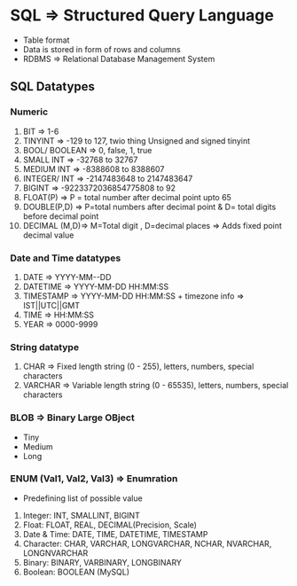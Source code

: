 # SQL => Structured Query Language

- Table format
- Data is stored in form of rows and columns
- RDBMS => Relational Database Management System

## SQL Datatypes

### Numeric
1. BIT => 1-6
2. TINYINT => -129 to 127, twio thing Unsigned and signed tinyint
3. BOOL/ BOOLEAN => 0, false, 1, true
4. SMALL INT => -32768 to 32767
5. MEDIUM INT => -8388608 to 8388607
6. INTEGER/ INT => -2147483648 to 2147483647
7. BIGINT => -9223372036854775808 to 92
8. FLOAT(P) => P = total number after decimal point upto 65
9. DOUBLE(P,D) => P=total numbers after decimal point & D= total digits before decimal point
10. DECIMAL (M,D)=> M=Total digit , D=decimal places => Adds fixed point decimal value

### Date and Time datatypes
1. DATE => YYYY-MM--DD
2. DATETIME => YYYY-MM-DD HH:MM:SS
3. TIMESTAMP => YYYY-MM-DD HH:MM:SS + timezone info => IST||UTC||GMT
4. TIME => HH:MM:SS
5. YEAR => 0000-9999

### String datatype
1. CHAR => Fixed length string (0 - 255), letters, numbers, special characters
2. VARCHAR => Variable length string (0 - 65535), letters, numbers, special characters


### BLOB => Binary Large OBject
- Tiny
- Medium
- Long


### ENUM (Val1, Val2, Val3) => Enumration
- Predefining list of possible value


1. Integer: INT, SMALLINT, BIGINT
2. Float: FLOAT, REAL, DECIMAL(Precision, Scale)
3. Date & Time: DATE, TIME, DATETIME, TIMESTAMP
4. Character: CHAR, VARCHAR, LONGVARCHAR, NCHAR, NVARCHAR, LONGNVARCHAR
5. Binary: BINARY, VARBINARY, LONGBINARY
6. Boolean: BOOLEAN (MySQL)
